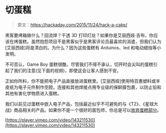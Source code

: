 # 切蛋糕

> 原文：<https://hackaday.com/2015/11/24/hack-a-cake/>

黑客要烤箱做什么？回流焊？干透 3D 打印灯丝？如果你是艾丽西娅·吉布，你应该在烤蛋糕。虽然抱怨项目不是黑客似乎是黑客评论员最喜欢的消遣，但我们认为[艾丽西娅]将是清白的。为什么？因为这些蛋糕有 Arduinos、led 和电动蜡烛等小发明。

不可否认，Game Boy 蛋糕很酷，尽管我们不得不承认，切开时会尖叫的蛋糕引起了我们的注意(见下面的视频)，即使这会让客人感到不安。

正如你所料，你不能把电子产品直接放进蛋糕里。[艾丽西娅]使用特百惠塑料或羊皮纸为电子元件制作空腔。连接和其他焊接点用专业级的保鲜膜包裹，以防止铅和其他有害化学物质进入蛋糕。

我们以前见过蛋糕中嵌入电子产品，包括最近似乎不可避免的与《T2》、《星球大战》商品相关的产品。如果你不是一个很好的面包师，你总是可以[放弃蛋糕部分](http://hackaday.com/2015/10/07/the-arduino-birthday-cake-is-no-lie/)。

[https://player.vimeo.com/video/143211530](https://player.vimeo.com/video/143211530)